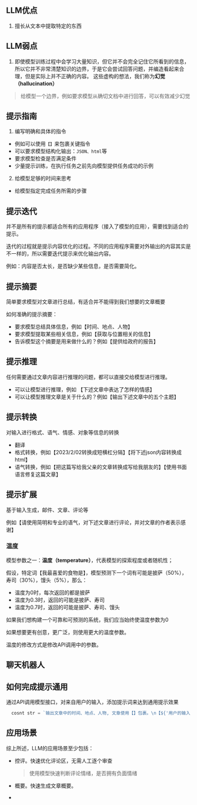 ## LLM优点

1. 擅长从文本中提取特定的东西


## LLM弱点

1. 即使模型训练过程中会学习大量知识，但它并不会完全记住它所看到的信息，所以它并不非常清楚知识的边界，于是它会尝试回答问题，并编造看起来合理，但是实际上并不正确的内容。 这些虚构的想法，我们称为**幻觉（hallucination）**

> 给模型一个边界，例如要求模型从确切文档中进行回答，可以有效减少幻觉



## 提示指南

1. 编写明确和具体的指令
  * 例如可以使用`【】`来包裹关键指令
  * 可以要求模型结构化输出：`JSON、html`等
  * 要求模型检查是否满足条件
  * 少量提示训练，在执行任务之前先向模型提供任务成功的示例
2. 给模型足够的时间来思考
  * 给模型指定完成任务所需的步骤

## 提示迭代

并不是所有的提示都适合所有的应用程序（接入了模型的应用），需要找到适合的提示。

迭代的过程就是提示内容优化的过程。不同的应用程序需要对外输出的内容其实是不一样的，所以需要迭代提示来优化输出内容。

例如：内容是否太长，是否缺少某些信息，是否需要简化。

## 提示摘要

简单要求模型对文章进行总结，有适合并不能得到我们想要的文章概要

如何准确的提示摘要：

* 要求模型总结具体信息，例如【时间、地点、人物】
* 要求模型提取某些相关信息，例如【获取与位置相关的信息】
* 告诉模型这个摘要是用来做什么的？例如【提供给政府的报告】

## 提示推理

任何需要通过文章内容进行推理的问题，都可以直接交给模型进行推理。

* 可以让模型进行推理，例如 【下述文章中表达了怎样的情感】
* 可以让模型推理文章是关于什么的？例如【输出下述文章中的五个主题】

## 提示转换

对输入进行格式、语气、情感、对象等信息的转换

* 翻译
* 格式转换，例如【2023/2/02转换成短横杠分隔】【将下述json内容转换成html】
* 语气转换，例如【把这篇写给我父亲的文章转换成写给我朋友的】【使用书面语言修复这篇文章】

## 提示扩展

基于输入生成，邮件、文章、评论等

例如【请使用简明和专业的语气，对下述文章进行评论，并对文章的作者表示感谢】

### 温度

模型参数之一：**温度（temperature）**，代表模型的探索程度或者随机性；

假设，特定词【我最喜爱的食物是】，模型预测下一个词有可能是披萨（50%），寿司（30%），馒头（5%），那么：

* 温度为0时，每次返回的都是披萨
* 温度为0.3时，返回的可能是披萨、寿司
* 温度为0.7时，返回的可能是披萨、寿司、馒头

如果我们想构建一个可靠和可预测的系统，我们应当始终使温度参数为0

如果想要更有创意，更广泛，则使用更大的温度参数。

温度的修改方式是修改API调用中的参数。

## 聊天机器人


## 如何完成提示通用 

通过API调用模型接口，对来自用户的输入，添加提示词来达到通用提示效果
```js
  cosnt str = `输出文章中的时间、地点、人物, 文章使用【】包裹。\n【${'用户的输入'}】`
```

## 应用场景

综上所述，LLM的应用场景至少包括：

* 控评。快速优化评论区，无需人工逐个审查
  > 使用模型快速判断评论情绪，是否拥有负面情绪

* 概要。快速生成文章概要。
* 